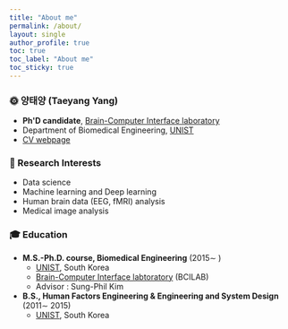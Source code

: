 ```yaml
---
title: "About me"
permalink: /about/
layout: single
author_profile: true
toc: true
toc_label: "About me"
toc_sticky: true
---
```


### 🌞 **양태양 (Taeyang Yang)**  
- **Ph'D candidate**, [Brain-Computer Interface laboratory](http://bci.unist.ac.kr)  
- Department of Biomedical Engineering, [UNIST](https://www.unist.ac.kr/)
- [CV webpage](https://sites.google.com/view/tyang/profile)

### 💖 Research Interests
- Data science
- Machine learning and Deep learning
- Human brain data (EEG, fMRI) analysis
- Medical image analysis

### 🎓 Education
- **M.S.-Ph.D. course, Biomedical Engineering** (2015∼ )  
  - [UNIST](https://www.unist.ac.kr/), South Korea  
  - [Brain-Computer Interface labtoratory](http://bci.unist.ac.kr) (BCILAB)
  - Advisor : Sung-Phil Kim
- **B.S., Human Factors Engineering & Engineering and System Design** (2011∼ 2015)  
  - [UNIST](https://www.unist.ac.kr/), South Korea